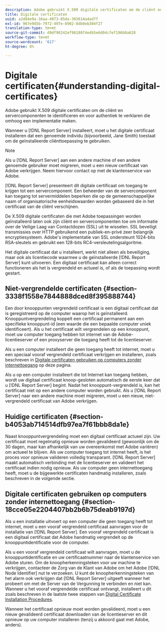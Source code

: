 ```yaml
---
description: Adobe gebruikt X.509 digitale certificaten om de cliënt en servercomponenten te identificeren en voor authentiek te verklaren die omhoog een implementatie maken.
title: Digitale certificaten
uuid: a2d84e9a-16aa-4973-85da-303614a4ad7f
exl-id: 967e9d5b-7972-497e-8902-8db0eb304f27
translation-type: tm+mt
source-git-commit: d9df90242ef96188f4e4b5e6d04cfef196b0a628
workflow-type: tm+mt
source-wordcount: '617'
ht-degree: 0%

---
```


# Digitale certificaten{#understanding-digital-certificates}

Adobe gebruikt X.509 digitale certificaten om de cliënt en servercomponenten te identificeren en voor authentiek te verklaren die omhoog een implementatie maken.

Wanneer u [!DNL Report Server] installeert, moet u het digitale certificaat installeren dat een genoemde individu (bijvoorbeeld, Jane Smith) toestaat om de geïnstalleerde cliënttoepassing te gebruiken.

>[!NOTE]
>
>Als u [!DNL Report Server] aan een andere machine of een andere genoemde gebruiker moet migreren, moet u een nieuw certificaat van Adobe verkrijgen. Neem hiervoor contact op met de klantenservice van Adobe.

[!DNL Report Server] presenteert dit digitale certificaat om toegang te krijgen tot een servercomponent. Een beheerder van de servercomponent kan toegang tot servermiddelen beperken die op de gemeenschappelijke naam of organisatorische eenheidswaarden worden gebaseerd die in het certificaat van de cliënt verschijnen.

De X.509 digitale certificaten die met Adobe toepassingen worden geïnstalleerd laten ook zijn cliënt en servercomponenten toe om informatie over de Veilige Laag van Contactdozen (SSL) uit te wisselen. SSL beveiligt transmissies over HTTP gebruikend een publiek-en-privé zeer belangrijk encryptiesysteem. Adobe&#39;s implementatie van SSL ondersteunt 1024-bits RSA-sleutels en gebruikt een 128-bits RC4-versleutelingsalgoritme.

Het digitale certificaat dat u installeert, werkt niet alleen als beveiliging, maar ook als licentiecode waarmee u de geïnstalleerde [!DNL Report Server] kunt uitvoeren. Een digitaal certificaat kan alleen correct functioneren als het is vergrendeld en actueel is, of als de toepassing wordt gestart.

## Niet-vergrendelde certificaten {#section-3338f1558e7844888dced8f395888744}

Een door knooppunten vergrendeld certificaat is een digitaal certificaat dat is geregistreerd op de computer waarop het is geïnstalleerd. Knooppuntvergrendeling koppelt een certificaat permanent aan een specifieke knooppunt-id (een waarde die een bepaalde computer uniek identificeert). Als u het certificaat wilt vergrendelen op een knooppunt, moet uw computer toegang hebben tot internet van de Adobe-licentieserver of een proxyserver die toegang heeft tot de licentieserver.

Als u een computer installeert die geen toegang heeft tot internet, moet u een speciaal vooraf vergrendeld certificaat verkrijgen en installeren, zoals beschreven in [Digitale certificaten gebruiken op computers zonder internettoegang](../../../../home/c-rpt-oview/c-inst-rpt/c-install-dig-cert/c-underst-dig-cert.md#section-18cce05e2204407bb2b6b75deab9197d) op deze pagina.

Als u op een computer installeert die tot Internet kan toegang hebben, wordt uw digitaal certificaat knoop-gesloten automatisch de eerste keer dat u [!DNL Report Server] begint. Nadat het knooppunt-vergrendeld is, kan het certificaat niet op een andere computer worden gebruikt. Als u [!DNL Report Server] naar een andere machine moet migreren, moet u een nieuw, niet-vergrendeld certificaat van Adobe verkrijgen.

## Huidige certificaten {#section-b4053ab714514dfb97ea7f61bbb8da1e}

Naast knooppuntvergrendeling moet een digitaal certificaat actueel zijn. Uw certificaat moet regelmatig opnieuw worden gevalideerd (gewoonlijk om de 30 dagen, maar kan afhankelijk van uw overeenkomst met Adobe variëren) om actueel te blijven. Als uw computer toegang tot internet heeft, is het proces voor opnieuw valideren volledig transparant. [!DNL Report Server] maakt automatisch verbinding met de licentieserver en valideert het certificaat indien nodig opnieuw. Als uw computer geen internettoegang heeft, moet u de bijgewerkte certificaten handmatig installeren, zoals beschreven in de volgende sectie.

## Digitale certificaten gebruiken op computers zonder internettoegang {#section-18cce05e2204407bb2b6b75deab9197d}

Als u een installatie uitvoert op een computer die geen toegang heeft tot internet, moet u een vooraf vergrendeld certificaat aanvragen voor de installatie van [!DNL Report Server]. Een vooraf vergrendeld certificaat is een digitaal certificaat dat Adobe handmatig vergrendelt op de knooppuntidentificatie voor de computer.

Als u een vooraf vergrendeld certificaat wilt aanvragen, moet u de knooppuntidentificatie en uw certificaatnummer naar de klantenservice van Adobe sturen. Om de knoopherkenningsteken voor uw machine te verkrijgen, contacteer de Zorg van de Klant van Adobe om het Adobe [!DNL Node Identifier] nut te verzoeken. U kunt de knoopherkenningsteken van het alarm ook verkrijgen dat [!DNL Report Server] uitgeeft wanneer het probeert om met de Server van de Vergunning te verbinden en niet kan. Wanneer u het vooraf vergrendelde certificaat ontvangt, installeert u dit zoals beschreven in de laatste twee stappen van [Digital Certificate Installation Procedures](../../../../home/c-rpt-oview/c-inst-rpt/c-install-dig-cert/t-dig-cert-install-proc.md#task-5c4bb352ff534b40adc46dd053874e5d).

Wanneer het certificaat opnieuw moet worden gevalideerd, moet u een nieuw gevalideerd certificaat downloaden van de licentieserver en dit opnieuw op uw computer installeren (tenzij u akkoord gaat met Adobe, anders).
